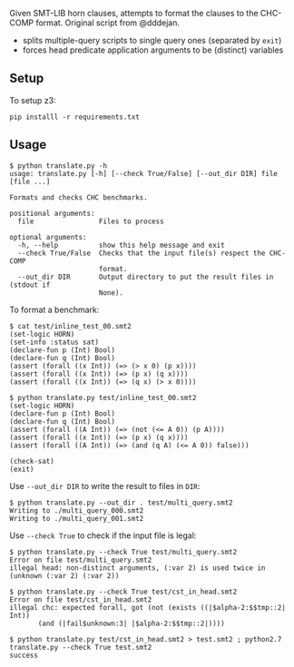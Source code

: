 Given SMT-LIB horn clauses, attempts to format the clauses to the CHC-COMP format. Original script from @dddejan.

- splits multiple-query scripts to single query ones (separated by `exit`)
- forces head predicate application arguments to be (distinct) variables

## Setup

To setup z3:

```
pip installl -r requirements.txt
```

## Usage

```
$ python translate.py -h
usage: translate.py [-h] [--check True/False] [--out_dir DIR] file [file ...]

Formats and checks CHC benchmarks.

positional arguments:
  file                Files to process

optional arguments:
  -h, --help          show this help message and exit
  --check True/False  Checks that the input file(s) respect the CHC-COMP
                      format.
  --out_dir DIR       Output directory to put the result files in (stdout if
                      None).
```

To format a benchmark:

```
$ cat test/inline_test_00.smt2
(set-logic HORN)
(set-info :status sat)
(declare-fun p (Int) Bool)
(declare-fun q (Int) Bool)
(assert (forall ((x Int)) (=> (> x 0) (p x))))
(assert (forall ((x Int)) (=> (p x) (q x))))
(assert (forall ((x Int)) (=> (q x) (> x 0))))

$ python translate.py test/inline_test_00.smt2
(set-logic HORN)
(declare-fun p (Int) Bool)
(declare-fun q (Int) Bool)
(assert (forall ((A Int)) (=> (not (<= A 0)) (p A))))
(assert (forall ((x Int)) (=> (p x) (q x))))
(assert (forall ((A Int)) (=> (and (q A) (<= A 0)) false)))

(check-sat)
(exit)
```

Use `--out_dir DIR` to write the result to files in `DIR`:

```
$ python translate.py --out_dir . test/multi_query.smt2
Writing to ./multi_query_000.smt2
Writing to ./multi_query_001.smt2
```

Use `--check True` to check if the input file is legal:

```
$ python translate.py --check True test/multi_query.smt2
Error on file test/multi_query.smt2
illegal head: non-distinct arguments, (:var 2) is used twice in (unknown (:var 2) (:var 2))

$ python translate.py --check True test/cst_in_head.smt2
Error on file test/cst_in_head.smt2
illegal chc: expected forall, got (not (exists ((|$alpha-2:$$tmp::2| Int))
       (and (|fail$unknown:3| |$alpha-2:$$tmp::2|))))

$ python translate.py test/cst_in_head.smt2 > test.smt2 ; python2.7 translate.py --check True test.smt2
success
```

